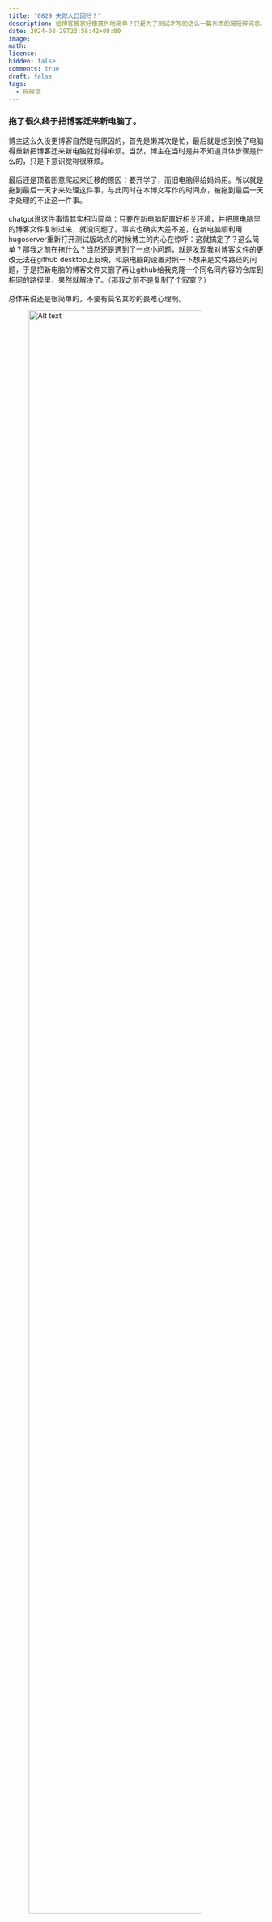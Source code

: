 ```yaml
---
title: "0829 失踪人口回归？"
description: 给博客搬家好像意外地简单？只是为了测试才写的这么一篇东西的简短碎碎念。
date: 2024-08-29T23:58:42+08:00
image: 
math: 
license: 
hidden: false
comments: true
draft: false
tags:
  - 碎碎念
---
```


### 拖了很久终于把博客迁来新电脑了。
博主这么久没更博客自然是有原因的，首先是懒其次是忙，最后就是想到换了电脑得重新把博客迁来新电脑就觉得麻烦。当然，博主在当时是并不知道具体步骤是什么的，只是下意识觉得很麻烦。  
<br>
最后还是顶着困意爬起来迁移的原因：要开学了，而旧电脑得给妈妈用。所以就是拖到最后一天才来处理这件事，与此同时在本博文写作的时间点，被拖到最后一天才处理的不止这一件事。  
<br>
chatgpt说这件事情其实相当简单：只要在新电脑配置好相关环境，并把原电脑里的博客文件复制过来，就没问题了。事实也确实大差不差，在新电脑顺利用hugoserver重新打开测试版站点的时候博主的内心在惊呼：这就搞定了？这么简单？那我之前在拖什么？当然还是遇到了一点小问题，就是发现我对博客文件的更改无法在github desktop上反映，和原电脑的设置对照一下想来是文件路径的问题，于是把新电脑的博客文件夹删了再让github给我克隆一个同名同内容的仓库到相同的路径里，果然就解决了。（那我之前不是复制了个寂寞？）  
<br>
总体来说还是很简单的，不要有莫名其妙的畏难心理啊。    
<figure>
  <img src="https://cdn.jsdelivr.net/gh/musogrese/pic@main//blogffxiv_20240816_193419_033.png" alt="Alt text" width="90%" height="90%">
  <figcaption>为了让自己确信图床也设置好了而放置的母肥一只。</figcaption>
</figure>  

### Next?
之后将会连续播放过场动画，深度展开剧情。  
<br>
剧情的播放会花费一定的时间，推荐您在游戏时间充足的情况下继续。  
<br>
<br>